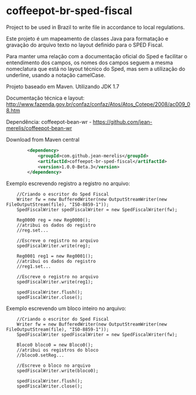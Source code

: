 coffeepot-br-sped-fiscal
========================

Project to be used in Brazil to write file in accordance to local regulations.

Este projeto é um mapeamento de classes Java para formatação e gravação do arquivo texto no layout definido para o SPED Fiscal.

Para manter uma relação com a documentação oficial do Sped e facilitar o entendimento dos campos, os nomes dos campos seguem a mesma nomeclatura que está no layout técnico do Sped, mas sem a utilização do underline, usando a notação camelCase.

Projeto baseado em Maven. Utilizando JDK 1.7

Documentação técnica e layout:
  http://www.fazenda.gov.br/confaz/confaz/Atos/Atos_Cotepe/2008/ac009_08.htm

Dependência: coffeepot-bean-wr -
	https://github.com/jean-merelis/coffeepot-bean-wr

Download from Maven central

```xml
        <dependency>
            <groupId>com.github.jean-merelis</groupId>
            <artifactId>coffeepot-br-sped-fiscal</artifactId>
            <version>1.0.0-Beta.3</version>
        </dependency>
```

Exemplo escrevendo registro a registro no arquivo:

		//Criando o escritor do Sped Fiscal
		Writer fw = new BufferedWriter(new OutputStreamWriter(new FileOutputStream(file), "ISO-8859-1"));
		SpedFiscalWriter spedFiscalWriter = new SpedFiscalWriter(fw);

		Reg0000 reg = new Reg0000();
		//atribui os dados do registro
		//reg.set...

		//Escreve o registro no arquivo
        spedFiscalWriter.write(reg);

		Reg0001 reg1 = new Reg0001();
		//atribui os dados do registro
		//reg1.set...

		//Escreve o registro no arquivo
        spedFiscalWriter.write(reg1);

		spedFiscalWriter.flush();
        spedFiscalWriter.close();

Exemplo escrevendo um bloco inteiro no arquivo:

		//Criando o escritor do Sped Fiscal
		Writer fw = new BufferedWriter(new OutputStreamWriter(new FileOutputStream(file), "ISO-8859-1"));
		SpedFiscalWriter spedFiscalWriter = new SpedFiscalWriter(fw);

		Bloco0 bloco0 = new Bloco0();
		//atribui os registros do bloco
		//bloco0.setReg...

		//Escreve o bloco no arquivo
        spedFiscalWriter.write(bloco0);

		spedFiscalWriter.flush();
        spedFiscalWriter.close();
